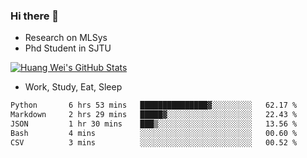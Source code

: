 ### Hi there 👋
- Research on MLSys
- Phd Student in SJTU
  
[![Huang Wei's GitHub Stats](https://github-readme-stats.vercel.app/api?username=huangwei021230&theme=tokyonight)](https://github.com/anuraghazra/github-readme-stats)

- Work, Study, Eat, Sleep


<!--START_SECTION:waka-->

```txt
Python       6 hrs 53 mins   ███████████████▓░░░░░░░░░   62.17 %
Markdown     2 hrs 29 mins   █████▓░░░░░░░░░░░░░░░░░░░   22.43 %
JSON         1 hr 30 mins    ███▒░░░░░░░░░░░░░░░░░░░░░   13.56 %
Bash         4 mins          ░░░░░░░░░░░░░░░░░░░░░░░░░   00.60 %
CSV          3 mins          ░░░░░░░░░░░░░░░░░░░░░░░░░   00.52 %
```

<!--END_SECTION:waka-->
